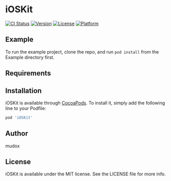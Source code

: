 # iOSKit

[![CI Status](http://img.shields.io/travis/mudox/iOSKit.svg?style=flat)](https://travis-ci.org/mudox/iOSKit)
[![Version](https://img.shields.io/cocoapods/v/iOSKit.svg?style=flat)](http://cocoapods.org/pods/iOSKit)
[![License](https://img.shields.io/cocoapods/l/iOSKit.svg?style=flat)](http://cocoapods.org/pods/iOSKit)
[![Platform](https://img.shields.io/cocoapods/p/iOSKit.svg?style=flat)](http://cocoapods.org/pods/iOSKit)

## Example

To run the example project, clone the repo, and run `pod install` from the Example directory first.

## Requirements

## Installation

iOSKit is available through [CocoaPods](http://cocoapods.org). To install
it, simply add the following line to your Podfile:

```ruby
pod 'iOSKit'
```

## Author

mudox

## License

iOSKit is available under the MIT license. See the LICENSE file for more info.
